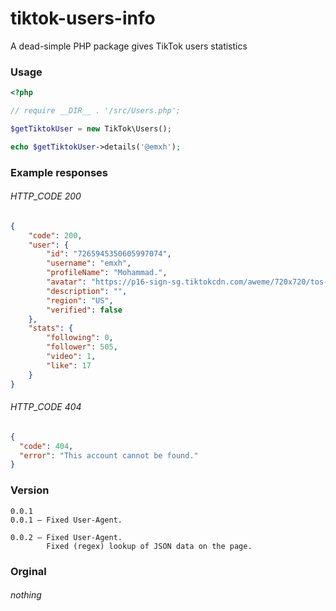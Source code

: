 # tiktok-users-info
A dead-simple PHP package gives TikTok users statistics


### Usage

```php
<?php

// require __DIR__ . '/src/Users.php';

$getTiktokUser = new TikTok\Users();

echo $getTiktokUser->details('@emxh');
```

### Example responses 

###### HTTP_CODE 200

```json
{
    "code": 200,
    "user": {
        "id": "7265945350605997074",
        "username": "emxh",
        "profileName": "Mohammad.",
        "avatar": "https://p16-sign-sg.tiktokcdn.com/aweme/720x720/tos-alisg-avt-0068/2f5e7abcdb14360bd2a42a9d7deb8b02.jpeg?x-expires=1695189600&x-signature=WZtOV6RYHZbWqWsowZXR8mRyWUY%3D",
        "description": "",
        "region": "US",
        "verified": false
    },
    "stats": {
        "following": 0,
        "follower": 505,
        "video": 1,
        "like": 17
    }
}
```

###### HTTP_CODE 404

```json
{
  "code": 404,
  "error": "This account cannot be found."
}
```

### Version

```code
0.0.1
0.0.1 — Fixed User-Agent.

0.0.2 — Fixed User-Agent.
        Fixed (regex) lookup of JSON data on the page.
```

### Orginal

###### nothing
